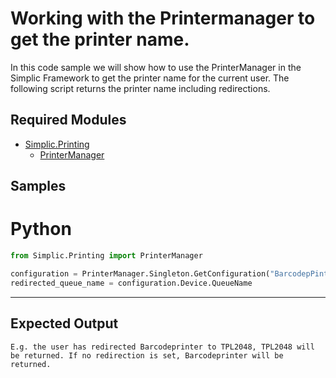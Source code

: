 # Working with the Printermanager to get the printer name. 

In this code sample we will show how to use the PrinterManager in the Simplic Framework to get the printer name for the current user. The following script returns the printer name including redirections.

## Required Modules

- [Simplic.Printing](xref:Simplic.Printing)
  - [PrinterManager](xref:Simplic.Printing.PrinterManager)

## Samples


# Python

```python
from Simplic.Printing import PrinterManager

configuration = PrinterManager.Singleton.GetConfiguration("BarcodepPinter")
redirected_queue_name = configuration.Device.QueueName
```
***

## Expected Output
```
E.g. the user has redirected Barcodeprinter to TPL2048, TPL2048 will be returned. If no redirection is set, Barcodeprinter will be returned.
```
